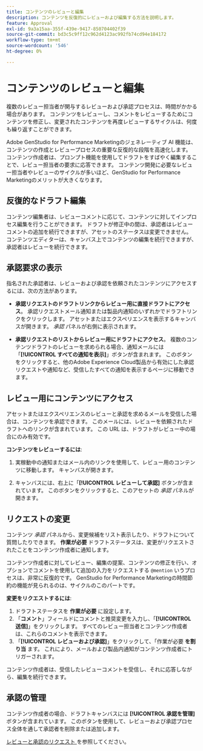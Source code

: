 ```yaml
---
title: コンテンツのレビューと編集
description: コンテンツを反復的にレビューおよび編集する方法を説明します。
feature: Approval
exl-id: 9a3a15aa-355f-439e-9417-850704402f39
source-git-commit: bd3c5c9ff12c962d4123ac992fb74cd94e184172
workflow-type: tm+mt
source-wordcount: '546'
ht-degree: 0%

---
```


# コンテンツのレビューと編集

複数のレビュー担当者が関与するレビューおよび承認プロセスは、時間がかかる場合があります。 コンテンツをレビューし、コメントをレビューするためにコンテンツを修正し、変更されたコンテンツを再度レビューするサイクルは、何度も繰り返すことができます。

Adobe GenStudio for Performance Marketingのジェネレーティブ AI 機能は、コンテンツの作成とレビュープロセスの重要な反復的な段階を高速化します。 コンテンツ作成者は、プロンプト機能を使用してドラフトをすばやく編集することで、レビュー担当者の要求に応答できます。 コンテンツ開発に必要なレビュー担当者やレビューのサイクルが多いほど、GenStudio for Performance Marketingのメリットが大きくなります。

## 反復的なドラフト編集

コンテンツ編集者は、レビューコメントに応じて、コンテンツに対してインプロセス編集を行うことができます。 ドラフトが修正中の間は、承認者はレビューコメントの追加を続行できますが、アセットのステータスは変更できません。 コンテンツエディターは、キャンバス上でコンテンツの編集を続行できますが、承認者はレビューを続行できます。

## 承認要求の表示

指名された承認者は、レビューおよび承認を依頼されたコンテンツにアクセスするには、次の方法があります。

* **承認リクエストのドラフトリンクからレビュー用に直接ドラフトにアクセス**。 承認リクエストメール通知または製品内通知のいずれかでドラフトリンクをクリックします。  アセットまたはエクスペリエンスを表示するキャンバスが開きます。 _承認_ パネルが右側に表示されます。

* **承認リクエストのリストからレビュー用にドラフトにアクセス**。 複数のコンテンツドラフトのレビューを求められる場合、通知メールには「**[!UICONTROL すべての通知を表示]**」ボタンが含まれます。 このボタンをクリックすると、他のAdobe Experience Cloud製品から有効にした承認リクエストや通知など、受信したすべての通知を表示するページに移動できます。

## レビュー用にコンテンツにアクセス

アセットまたはエクスペリエンスのレビューと承認を求めるメールを受信した場合は、コンテンツを承認できます。 このメールには、レビューを依頼されたドラフトへのリンクが含まれています。 この URL は、ドラフトがレビュー中の場合にのみ有効です。

**コンテンツをレビューするには**:

1. 実稼動中の通知またはメール内のリンクを使用して、レビュー用のコンテンツに移動します。 キャンバスが開きます。

1. キャンバスには、右上に「**[!UICONTROL レビューして承認]** ボタンが含まれています。 このボタンをクリックすると、このアセットの _承認_ パネルが開きます。

## リクエストの変更

コンテンツ _承認_ パネルから、変更候補をリスト表示したり、ドラフトについて質問したりできます。 **作業が必要** ドラフトステータスは、変更がリクエストされたことをコンテンツ作成者に通知します。

コンテンツ作成者に対してレビュー、編集の提案、コンテンツの修正を行い、オプションでコメントを使用して追加の入力をリクエストする `@mention` いうプロセスは、非常に反復的です。 GenStudio for Performance Marketingの時間節約の機能が見られるのは、サイクルのこのパートです。

**変更をリクエストするには**:

1. ドラフトステータスを **作業が必要** に設定します。
1. 「**コメント**」フィールドにコメントと推奨変更を入力し、「**[!UICONTROL 送信]**」をクリックします。 すべてのレビュー担当者とコンテンツ作成者は、これらのコメントを表示できます。
1. 「**[!UICONTROL レビューおよび承認]**」をクリックして、「作業が必要 **を割り当** ます。 これにより、メールおよび製品内通知がコンテンツ作成者にトリガーされます。

コンテンツ作成者は、受信したレビューコメントを受信し、それに応答しながら、編集を続行できます。

## 承認の管理

コンテンツ作成者の場合、ドラフトキャンバスには **[!UICONTROL 承認を管理]** ボタンが含まれています。 このボタンを使用して、レビューおよび承認プロセス全体を通して承認者を削除または追加します。

[ レビューと承認のリクエスト ](./request-review.md) を参照してください。
